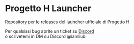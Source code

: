 # Progetto H Launcher

Repository per le releases del launcher ufficiale di Progetto H

Per qualsiasi bug aprite un ticket su [Discord](https://discord.gg/progetto-h)  
o scrivetemi in DM su Discord @iamliub

